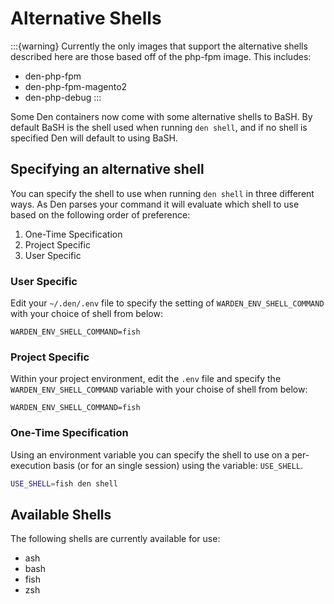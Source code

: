# Alternative Shells

:::{warning}
Currently the only images that support the alternative shells described here
are those based off of the php-fpm image. This includes:

 - den-php-fpm
 - den-php-fpm-magento2
 - den-php-debug
:::

Some Den containers now come with some alternative shells to BaSH. By default
BaSH is the shell used when running `den shell`, and if no shell is specified
Den will default to using BaSH.

## Specifying an alternative shell

You can specify the shell to use when running `den shell` in three different
ways. As Den parses your command it will evaluate which shell to use based on
the following order of preference:

 1. One-Time Specification
 2. Project Specific
 3. User Specific

### User Specific

Edit your `~/.den/.env` file to specify the setting of
`WARDEN_ENV_SHELL_COMMAND` with your choice of shell from below:

```
WARDEN_ENV_SHELL_COMMAND=fish
```

### Project Specific

Within your project environment, edit the `.env` file and specify the
`WARDEN_ENV_SHELL_COMMAND` variable with your choise of shell from below:

```
WARDEN_ENV_SHELL_COMMAND=fish
```

### One-Time Specification

Using an environment variable you can specify the shell to use on a
per-execution basis (or for an single session) using the variable: `USE_SHELL`.

```bash
USE_SHELL=fish den shell
```

## Available Shells

The following shells are currently available for use:

 - ash
 - bash
 - fish
 - zsh